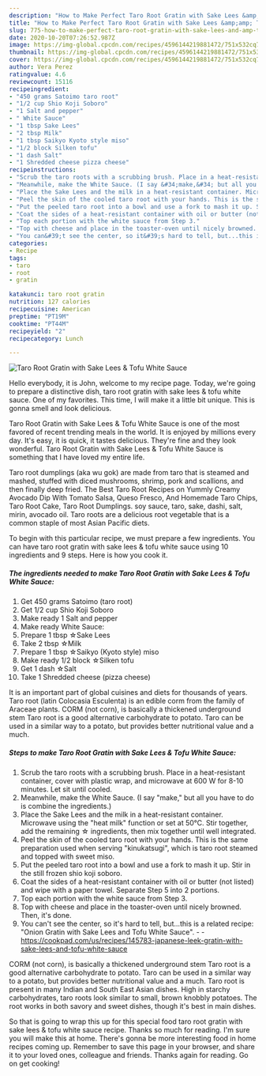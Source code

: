 ```yaml
---
description: "How to Make Perfect Taro Root Gratin with Sake Lees &amp;amp; Tofu White Sauce"
title: "How to Make Perfect Taro Root Gratin with Sake Lees &amp;amp; Tofu White Sauce"
slug: 775-how-to-make-perfect-taro-root-gratin-with-sake-lees-and-amp-tofu-white-sauce
date: 2020-10-20T07:26:52.987Z
image: https://img-global.cpcdn.com/recipes/4596144219881472/751x532cq70/taro-root-gratin-with-sake-lees-tofu-white-sauce-recipe-main-photo.jpg
thumbnail: https://img-global.cpcdn.com/recipes/4596144219881472/751x532cq70/taro-root-gratin-with-sake-lees-tofu-white-sauce-recipe-main-photo.jpg
cover: https://img-global.cpcdn.com/recipes/4596144219881472/751x532cq70/taro-root-gratin-with-sake-lees-tofu-white-sauce-recipe-main-photo.jpg
author: Vera Perez
ratingvalue: 4.6
reviewcount: 15116
recipeingredient:
- "450 grams Satoimo taro root"
- "1/2 cup Shio Koji Soboro"
- "1 Salt and pepper"
- " White Sauce"
- "1 tbsp Sake Lees"
- "2 tbsp Milk"
- "1 tbsp Saikyo Kyoto style miso"
- "1/2 block Silken tofu"
- "1 dash Salt"
- "1 Shredded cheese pizza cheese"
recipeinstructions:
- "Scrub the taro roots with a scrubbing brush. Place in a heat-resistant container, cover with plastic wrap, and microwave at 600 W for 8-10 minutes. Let sit until cooled."
- "Meanwhile, make the White Sauce. (I say &#34;make,&#34; but all you have to do is combine the ingredients.)"
- "Place the Sake Lees and the milk in a heat-resistant container. Microwave using the &#34;heat milk&#34; function or set at 50°C. Stir together, add the remaining ☆ ingredients, then mix together until well integrated."
- "Peel the skin of the cooled taro root with your hands. This is the same preparation used when serving &#34;kinukatsugi&#34;, which is taro root steamed and topped  with sweet miso."
- "Put the peeled taro root into a bowl and use a fork to mash it up. Stir in the still frozen shio koji soboro."
- "Coat the sides of a heat-resistant container with oil or butter (not listed) and wipe with a paper towel. Separate Step 5 into 2 portions."
- "Top each portion with the white sauce from Step 3."
- "Top with cheese and place in the toaster-oven until nicely browned. Then, it&#39;s done."
- "You can&#39;t see the center, so it&#39;s hard to tell, but...this is a related recipe: &#34;Onion Gratin with Sake Lees and Tofu White Sauce&#34;.  https://cookpad.com/us/recipes/145783-japanese-leek-gratin-with-sake-lees-and-tofu-white-sauce"
categories:
- Recipe
tags:
- taro
- root
- gratin

katakunci: taro root gratin 
nutrition: 127 calories
recipecuisine: American
preptime: "PT19M"
cooktime: "PT44M"
recipeyield: "2"
recipecategory: Lunch

---
```



![Taro Root Gratin with Sake Lees &amp; Tofu White Sauce](https://img-global.cpcdn.com/recipes/4596144219881472/751x532cq70/taro-root-gratin-with-sake-lees-tofu-white-sauce-recipe-main-photo.jpg)

Hello everybody, it is John, welcome to my recipe page. Today, we're going to prepare a distinctive dish, taro root gratin with sake lees &amp; tofu white sauce. One of my favorites. This time, I will make it a little bit unique. This is gonna smell and look delicious.

Taro Root Gratin with Sake Lees &amp; Tofu White Sauce is one of the most favored of recent trending meals in the world. It is enjoyed by millions every day. It's easy, it is quick, it tastes delicious. They're fine and they look wonderful. Taro Root Gratin with Sake Lees &amp; Tofu White Sauce is something that I have loved my entire life.

Taro root dumplings (aka wu gok) are made from taro that is steamed and mashed, stuffed with diced mushrooms, shrimp, pork and scallions, and then finally deep fried. The Best Taro Root Recipes on Yummly Creamy Avocado Dip With Tomato Salsa, Queso Fresco, And Homemade Taro Chips, Taro Root Cake, Taro Root Dumplings. soy sauce, taro, sake, dashi, salt, mirin, avocado oil. Taro roots are a delicious root vegetable that is a common staple of most Asian Pacific diets.


To begin with this particular recipe, we must prepare a few ingredients. You can have taro root gratin with sake lees &amp; tofu white sauce using 10 ingredients and 9 steps. Here is how you cook it.

<!--inarticleads1-->

##### The ingredients needed to make Taro Root Gratin with Sake Lees &amp; Tofu White Sauce:

1. Get 450 grams Satoimo (taro root)
1. Get 1/2 cup Shio Koji Soboro
1. Make ready 1 Salt and pepper
1. Make ready  White Sauce:
1. Prepare 1 tbsp ☆Sake Lees
1. Take 2 tbsp ☆Milk
1. Prepare 1 tbsp ☆Saikyo (Kyoto style) miso
1. Make ready 1/2 block ☆Silken tofu
1. Get 1 dash ☆Salt
1. Take 1 Shredded cheese (pizza cheese)


It is an important part of global cuisines and diets for thousands of years. Taro root (latin Colocasia Esculenta) is an edible corm from the family of Araceae plants. CORM (not corn), is basically a thickened underground stem Taro root is a good alternative carbohydrate to potato. Taro can be used in a similar way to a potato, but provides better nutritional value and a much. 

<!--inarticleads2-->

##### Steps to make Taro Root Gratin with Sake Lees &amp; Tofu White Sauce:

1. Scrub the taro roots with a scrubbing brush. Place in a heat-resistant container, cover with plastic wrap, and microwave at 600 W for 8-10 minutes. Let sit until cooled.
1. Meanwhile, make the White Sauce. (I say &#34;make,&#34; but all you have to do is combine the ingredients.)
1. Place the Sake Lees and the milk in a heat-resistant container. Microwave using the &#34;heat milk&#34; function or set at 50°C. Stir together, add the remaining ☆ ingredients, then mix together until well integrated.
1. Peel the skin of the cooled taro root with your hands. This is the same preparation used when serving &#34;kinukatsugi&#34;, which is taro root steamed and topped  with sweet miso.
1. Put the peeled taro root into a bowl and use a fork to mash it up. Stir in the still frozen shio koji soboro.
1. Coat the sides of a heat-resistant container with oil or butter (not listed) and wipe with a paper towel. Separate Step 5 into 2 portions.
1. Top each portion with the white sauce from Step 3.
1. Top with cheese and place in the toaster-oven until nicely browned. Then, it&#39;s done.
1. You can&#39;t see the center, so it&#39;s hard to tell, but...this is a related recipe: &#34;Onion Gratin with Sake Lees and Tofu White Sauce&#34;. -  - https://cookpad.com/us/recipes/145783-japanese-leek-gratin-with-sake-lees-and-tofu-white-sauce


CORM (not corn), is basically a thickened underground stem Taro root is a good alternative carbohydrate to potato. Taro can be used in a similar way to a potato, but provides better nutritional value and a much. Taro root is present in many Indian and South East Asian dishes. High in starchy carbohydrates, taro roots look similar to small, brown knobbly potatoes. The root works in both savory and sweet dishes, though it&#39;s best in main dishes. 

So that is going to wrap this up for this special food taro root gratin with sake lees &amp; tofu white sauce recipe. Thanks so much for reading. I'm sure you will make this at home. There's gonna be more interesting food in home recipes coming up. Remember to save this page in your browser, and share it to your loved ones, colleague and friends. Thanks again for reading. Go on get cooking!
